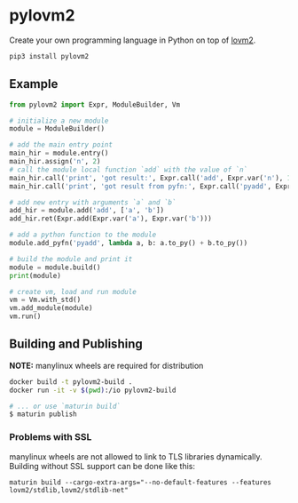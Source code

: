 # pylovm2

Create your own programming language in Python on top of [lovm2](https://github.com/lausek/lovm2).

``` bash
pip3 install pylovm2
```

## Example

``` python
from pylovm2 import Expr, ModuleBuilder, Vm

# initialize a new module
module = ModuleBuilder()

# add the main entry point
main_hir = module.entry()
main_hir.assign('n', 2)
# call the module local function `add` with the value of `n`
main_hir.call('print', 'got result:', Expr.call('add', Expr.var('n'), 1), '\n')
main_hir.call('print', 'got result from pyfn:', Expr.call('pyadd', Expr.var('n'), 1), '\n')

# add new entry with arguments `a` and `b`
add_hir = module.add('add', ['a', 'b'])
add_hir.ret(Expr.add(Expr.var('a'), Expr.var('b')))

# add a python function to the module
module.add_pyfn('pyadd', lambda a, b: a.to_py() + b.to_py())

# build the module and print it
module = module.build()
print(module)

# create vm, load and run module
vm = Vm.with_std()
vm.add_module(module)
vm.run()
```

## Building and Publishing

**NOTE:** manylinux wheels are required for distribution

``` bash
docker build -t pylovm2-build .
docker run -it -v $(pwd):/io pylovm2-build

# ... or use `maturin build`
$ maturin publish
```

### Problems with SSL

manylinux wheels are not allowed to link to TLS libraries dynamically. Building without SSL support can be done like this:

```
maturin build --cargo-extra-args="--no-default-features --features lovm2/stdlib,lovm2/stdlib-net"
```
